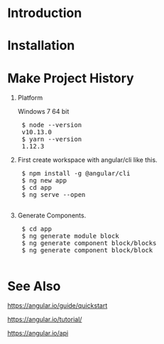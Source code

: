 # Introduction

# Installation

# Make Project History

1. Platform

    Windows 7 64 bit

    <pre>
    $ node --version
    v10.13.0
    $ yarn --version
    1.12.3
</pre>

2. First create workspace with angular/cli like this.

    <pre>
    $ npm install -g @angular/cli
    $ ng new app
    $ cd app
    $ ng serve --open

3. Generate Components.

    <pre>
    $ cd app
    $ ng generate module block
    $ ng generate component block/blocks
    $ ng generate component block/block

</pre>

# See Also
https://angular.io/guide/quickstart

https://angular.io/tutorial/

https://angular.io/api